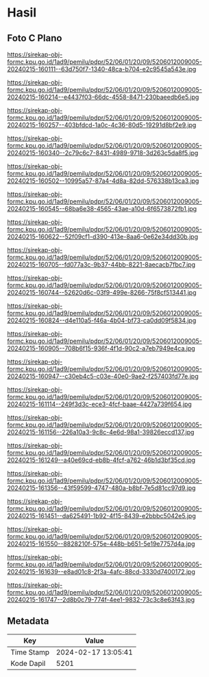 # Hasil

## Foto C Plano

https://sirekap-obj-formc.kpu.go.id/1ad9/pemilu/pdpr/52/06/01/20/09/5206012009005-20240215-160111--63d750f7-1340-48ca-b704-e2c9545a543e.jpg

https://sirekap-obj-formc.kpu.go.id/1ad9/pemilu/pdpr/52/06/01/20/09/5206012009005-20240215-160214--e4437f03-66dc-4558-8471-230baeedb6e5.jpg

https://sirekap-obj-formc.kpu.go.id/1ad9/pemilu/pdpr/52/06/01/20/09/5206012009005-20240215-160257--403bfdcd-1a0c-4c36-80d5-19291d8bf2e9.jpg

https://sirekap-obj-formc.kpu.go.id/1ad9/pemilu/pdpr/52/06/01/20/09/5206012009005-20240215-160340--2c79c6c7-8431-4989-9718-3d263c5da8f5.jpg

https://sirekap-obj-formc.kpu.go.id/1ad9/pemilu/pdpr/52/06/01/20/09/5206012009005-20240215-160502--10995a57-87a4-4d8a-82dd-576338b13ca3.jpg

https://sirekap-obj-formc.kpu.go.id/1ad9/pemilu/pdpr/52/06/01/20/09/5206012009005-20240215-160545--68ba6e38-4565-43ae-a10d-6f6573872fb1.jpg

https://sirekap-obj-formc.kpu.go.id/1ad9/pemilu/pdpr/52/06/01/20/09/5206012009005-20240215-160622--52f09cf1-d390-413e-8aa6-0e62e34dd30b.jpg

https://sirekap-obj-formc.kpu.go.id/1ad9/pemilu/pdpr/52/06/01/20/09/5206012009005-20240215-160705--fd077a3c-9b37-44bb-8221-8aecacb7fbc7.jpg

https://sirekap-obj-formc.kpu.go.id/1ad9/pemilu/pdpr/52/06/01/20/09/5206012009005-20240215-160744--52620d6c-03f9-499e-8266-75f8cf513441.jpg

https://sirekap-obj-formc.kpu.go.id/1ad9/pemilu/pdpr/52/06/01/20/09/5206012009005-20240215-160824--d4e110a5-f46a-4b04-bf73-ca0dd09f5834.jpg

https://sirekap-obj-formc.kpu.go.id/1ad9/pemilu/pdpr/52/06/01/20/09/5206012009005-20240215-160905--708b6f15-936f-4f1d-90c2-a7eb7949e4ca.jpg

https://sirekap-obj-formc.kpu.go.id/1ad9/pemilu/pdpr/52/06/01/20/09/5206012009005-20240215-160947--c30eb4c5-c03e-40e0-9ae2-f257403fd77e.jpg

https://sirekap-obj-formc.kpu.go.id/1ad9/pemilu/pdpr/52/06/01/20/09/5206012009005-20240215-161114--249f3d3c-ece3-4fcf-baae-4427a739f654.jpg

https://sirekap-obj-formc.kpu.go.id/1ad9/pemilu/pdpr/52/06/01/20/09/5206012009005-20240215-161156--226a10a3-9c8c-4e6d-98a1-39826eccd137.jpg

https://sirekap-obj-formc.kpu.go.id/1ad9/pemilu/pdpr/52/06/01/20/09/5206012009005-20240215-161249--a40e69cd-eb8b-4fcf-a762-46b1d3bf35cd.jpg

https://sirekap-obj-formc.kpu.go.id/1ad9/pemilu/pdpr/52/06/01/20/09/5206012009005-20240215-161356--43f59599-4747-480a-b8bf-7e5d81cc97d9.jpg

https://sirekap-obj-formc.kpu.go.id/1ad9/pemilu/pdpr/52/06/01/20/09/5206012009005-20240215-161451--da625491-1b92-4f15-8439-e2bbbc5042e5.jpg

https://sirekap-obj-formc.kpu.go.id/1ad9/pemilu/pdpr/52/06/01/20/09/5206012009005-20240215-161550--8828210f-575e-448b-b651-5e19e7757d4a.jpg

https://sirekap-obj-formc.kpu.go.id/1ad9/pemilu/pdpr/52/06/01/20/09/5206012009005-20240215-161639--e8ad01c8-2f3a-4afc-88cd-3330d7400172.jpg

https://sirekap-obj-formc.kpu.go.id/1ad9/pemilu/pdpr/52/06/01/20/09/5206012009005-20240215-161747--2d8b0c79-774f-4ee1-9832-73c3c8e63f43.jpg


## Metadata

| Key        | Value               |
| ---------- | ------------------- |
| Time Stamp | 2024-02-17 13:05:41 |
| Kode Dapil | 5201                |




